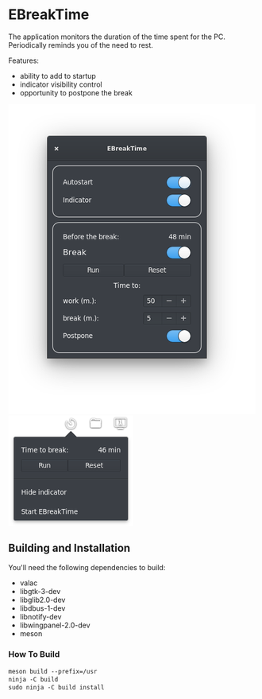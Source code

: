 # EBreakTime

The application monitors the duration of the time spent for the PC. Periodically reminds you of the need to rest.

Features:
* ability to add to startup
* indicator visibility control
* opportunity to postpone the break

![Screenshot](data/screenshot1.png) ![Screenshot](data/screenshot2.png)

## Building and Installation

You'll need the following dependencies to build:
* valac
* libgtk-3-dev
* libglib2.0-dev
* libdbus-1-dev
* libnotify-dev
* libwingpanel-2.0-dev
* meson

### How To Build

    meson build --prefix=/usr
    ninja -C build
    sudo ninja -C build install

